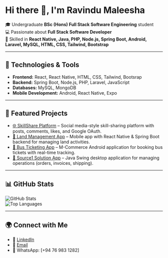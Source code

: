 # Hi there 👋, I'm Ravindu Maleesha  

🎓 Undergraduate **BSc (Hons) Full Stack Software Engineering** student  
💻 Passionate about **Full Stack Software Developer**  
🚀 Skilled in **React Native, Java, PHP, Node.js, Spring Boot, Android, Laravel, MySQL, HTML, CSS, Tailwind, Bootstrap**  

---

## 🔧 Technologies & Tools
- **Frontend:** React, React Native, HTML, CSS, Tailwind, Bootsrap  
- **Backend:** Spring Boot, Node.js, PHP, Laravel, JavaScript  
- **Databases:** MySQL, MongoDB  
- **Mobile Development:** Android, React Native, Expo  

---

## 📌 Featured Projects
- [🌐 SkillShare Platform](https://github.com/rv0627/Skill-Share-Website-Using-React-Native-Spring-Boot) – Social media-style skill-sharing platform with posts, comments, likes, and Google OAuth.  
- [📱 Land Management App](https://github.com/rv0627/React_Native_Mobile_App_Frontend-Land-) – Mobile app with React Native & Spring Boot backend for managing land activities.  
- [🚌 Bus Ticketing App](https://github.com/rv0627/SITB-M-Commerce-Bus-Ticket-Booking-Customer-App-Android) – M-Commerce Android application for booking bus tickets with real-time tracking.  
- [💼 Source1 Solution App](https://github.com/rv0627/Source1Solution-Application-Guwana-Country) – Java Swing desktop application for managing operations (orders, invoices, shipping).  

---

## 📊 GitHub Stats
![GitHub Stats](https://github-readme-stats.vercel.app/api?username=rv0627&show_icons=true&theme=radical)  
![Top Languages](https://github-readme-stats.vercel.app/api/top-langs/?username=rv0627&layout=compact&theme=radical)  

---

## 🌍 Connect with Me
- 💼 [LinkedIn](https://www.linkedin.com/in/ravindu-maleesha-598275256/)  
- 📧 [Email](ravindumaleesha077@gmail.com)  
- 📱 WhatsApp: [+94 76 983 1282]  
